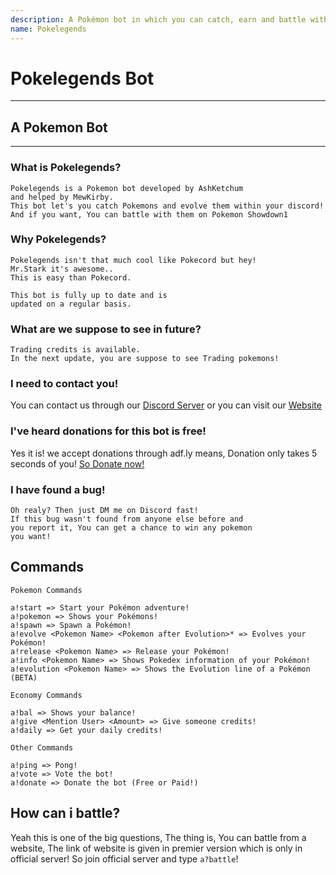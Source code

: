 ```yaml
---
description: A Pokémon bot in which you can catch, earn and battle with your Pokémons!
name: Pokelegends
---
```


# Pokelegends Bot
--------------
## A Pokemon Bot
--------------
### What is Pokelegends?
```
Pokelegends is a Pokemon bot developed by AshKetchum
and helped by MewKirby.
This bot let's you catch Pokemons and evolve them within your discord!
And if you want, You can battle with them on Pokemon Showdown1
```
### Why Pokelegends?
```
Pokelegends isn't that much cool like Pokecord but hey!
Mr.Stark it's awesome..
This is easy than Pokecord.
```
```
This bot is fully up to date and is
updated on a regular basis.
```
### What are we suppose to see in future?
```
Trading credits is available.
In the next update, you are suppose to see Trading pokemons!
```
### I need to contact you!
You can contact us through our [Discord Server](https://discord.gg/CFYuAyU)
or you can visit our [Website](https://pokelegends.glitch.me/)
### I've heard donations for this bot is free!
Yes it is! we accept donations through adf.ly means, Donation only takes 5
seconds of you!
[So Donate now!](http://dapalan.com/HlLA)
### I have found a bug!
```
Oh realy? Then just DM me on Discord fast!
If this bug wasn't found from anyone else before and
you report it, You can get a chance to win any pokemon
you want!
```

## Commands
```
Pokemon Commands

a!start => Start your Pokémon adventure! 
a!pokemon => Shows your Pokémons! 
a!spawn => Spawn a Pokémon! 
a!evolve <Pokemon Name> <Pokemon after Evolution>* => Evolves your Pokémon! 
a!release <Pokemon Name> => Release your Pokémon! 
a!info <Pokemon Name> => Shows Pokedex information of your Pokémon! 
a!evolution <Pokemon Name> => Shows the Evolution line of a Pokémon (BETA)
```

```
Economy Commands

a!bal => Shows your balance! 
a!give <Mention User> <Amount> => Give someone credits! 
a!daily => Get your daily credits!
```

```
Other Commands

a!ping => Pong! 
a!vote => Vote the bot! 
a!donate => Donate the bot (Free or Paid!)
```

## How can i battle?
Yeah this is one of the big questions, The thing is, You can battle from a website,
The link of website is given in premier version which is only in official server!
So join official server and type ``a?battle``!

